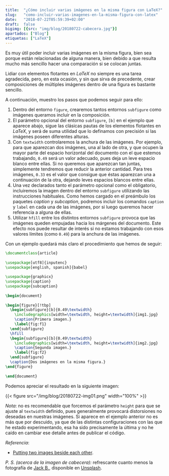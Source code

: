```yaml
---
title:  "¿Cómo incluir varias imágenes en la misma figura con LaTeX?"
slug:   "como-incluir-varias-imagenes-en-la-misma-figura-con-latex"
date:   "2018-07-22T05:59:39+02:00"
draft:  false
bigimg: [{src: "img/blog/20180722-cabecera.jpg"}]
apartados: ["Blog"]
etiquetas: ["LaTeX"]
---
```


Es muy útil poder incluir varias imágenes en la misma figura, bien sea porque están relacionadas de alguna manera, bien debido a que resulta mucho más sencillo hacer una comparación si se colocan juntas.
<!--more-->

Lidiar con elementos flotantes en *LaTeX* no siempre es una tarea agradecida, pero, en esta ocasión, y sin que sirva de precedente, crear composiciones de múltiples imágenes dentro de una figura es bastante sencillo. 

A continuación, muestro los pasos que podemos seguir para ello:

1. Dentro del entorno `figure`, crearemos tantos entornos `subfigure` como imágenes queramos incluir en la composición.
2. El parámetro opcional del entorno `subfigure`, `[b]` en el ejemplo que aparece abajo, sigue las clásicas pautas de los elementos flotantes en *LaTeX*, y será de suma utilidad que lo definamos con precisión si las imágenes poseen diferentes alturas.
3. Con `textwidth` controlaremos la anchura de las imágenes. Por ejemplo, para que aparezcan dos imágenes, una al lado de otra, y que ocupen la mayor parte del espacio horizontal del documento con el que estemos trabajando, `0.49` será un valor adecuado, pues deja un leve espacio blanco entre ellas. Si no queremos que aparezcan tan juntas, simplemente tendremos que reducir la anterior cantidad. Para tres imágenes, `0.33` es el valor que consigue que éstas aparezcan una a continuación de la otra, dejando leves espacios blancos entre ellas.
4. Una vez declarados tanto el parámetro opcional como el obligatorio, incluiremos la imagen dentro del entorno `subfigure` utilizando las instrucciones habituales. Como hemos cargado en el preámbulo los paquetes *caption* y *subcaption*, podremos incluir los comandos `caption` y `label` en cada una de las imágenes, por si luego queremos hacer referencia a alguna de ellas.
5. Utilizar `hfill` entre los distintos entornos `subfigure` provoca que las imágenes queden empujadas hacia los márgenes del documento. Este efecto nos puede resultar de interés si no estamos trabajando con esos valores límites (como `0.49`) para la anchura de las imágenes.

Con un ejemplo quedará más claro el procedimiento que hemos de seguir:

```tex
\documentclass{article}
 
\usepackage[utf8]{inputenc}
\usepackage[english, spanish]{babel}
 
\usepackage{graphicx}
\usepackage{caption}
\usepackage{subcaption}
 
\begin{document}
 
\begin{figure}[!tbp]
  \begin{subfigure}[b]{0.49\textwidth}
    \includegraphics[width=\textwidth, height=\textwidth]{img1.jpg}
    \caption{Primera imagen.}
    \label{fig:f1}
  \end{subfigure}
  \hfill
  \begin{subfigure}[b]{0.49\textwidth}
    \includegraphics[width=\textwidth, height=\textwidth]{img2.jpg}
    \caption{Segunda imagen.}
    \label{fig:f2}
  \end{subfigure}
  \caption{Dos imágenes en la misma figura.}
\end{figure}
 
\end{document}
```

Podemos apreciar el resultado en la siguiente imagen:

{{< figure src="/img/blog/20180722-img01.png" width="100%" >}}

*Nota*: no es recomendable que forcemos el parámetro `height` para que se ajuste al `textwidth` definido, pues generalmente provocará distorsiones no deseadas en nuestras imágenes. Si aparece en el ejemplo anterior no es más que por descuido, ya que de las distintas configuraciones con las que he estado experimentando, esa ha sido precisamente la última y no he caído en cambiar ese detalle antes de publicar el código.

*Referencia*:

- [Putting two images beside each other](http://tex.stackexchange.com/questions/148438/putting-two-images-beside-each-other).

*P. S. (acerca de la imagen de cabecera):* refrescante cuanto menos la fotografía de [Jack B.](https://unsplash.com/@nervum), disponible en [Unsplash](https://unsplash.com/photos/9GHTP3BbEO8).
